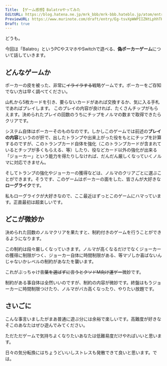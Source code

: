 ```yaml
---
Title: 【ゲーム感想】Balatroやってみた
EditURL: https://blog.hatena.ne.jp/mrk_bbb/mrk-bbb.hateblo.jp/atom/entry/6802888565212010874
PreviewURL: https://www.murinote.com/draft/entry/Eg-tsvXpWWPIIZNtLphhTHb57_Y
Draft: true
---
```


どうも。

今回は「Balatro」というPCやスマホやSwitchで遊べる、**偽ポーカーゲーム**について話していきます。

## どんなゲームか
ポーカーの皮を被った、非常に~~イライラする~~戦略ゲームです。ポーカーをご存知でない方は早く調べてください。

山札から5枚カードを引き、要らないカードがあれば交換するか、気に入る手札であればプレイします。
このプレイの内容が良ければ、たくさんチップがもらえます。決められたプレイの回数のうちにチップをノルマの数まで取得できたらクリアです。

システム自体はポーカーそのものなのです。しかしこのゲームでは前述の**プレイの内容**というのが肝で、出したトランプや出来上がった役をもとにチップを計算するのですが、このトランプカード自体を強化（このトランプカードが含まれているとチップが多くもらえる、等）したり、役などカード以外の強化が出来る「ジョーカー」という能力を得たりしなければ、だんだん厳しくなっていくノルマに対応できません。

そしてトランプの強化やジョーカーの獲得などは、ノルマのクリアごとに選ぶことができます。そうです、このゲームはポーカーの面をした、皆さんが大好きな**ローグライク**です。

私もローグライクが大好きなので、ここ最近はずっとこのゲームにハマっています。正直最初は超楽しいです。

## どこが微妙か
決められた回数のノルマクリアを果たすと、制約付きのゲームを行うことができるようになります。

この制約は段々厳しくなっていきます。ノルマが高くなるだけでなくジョーカーの獲得に制限がつく、ジョーカー自体に時間制限がある、等マゾしか喜ばないんじゃないかレベルの制約があなたを襲います。

これがぶっちゃけ~~言葉を選ばずに言うとクソドM向け運ゲー~~微妙です。

制約がある事自体は全然いいのですが、制約の内容が微妙です。終盤はもうジョーカーに時間制限つけたり、ノルマがバカ高くなったり、やりたい放題です。

## さいごに
こんな事言いましたがまあ普通に遊ぶ分には余裕で楽しいです。高難度が好きなそこのあなたはぜひ遊んでみてください。

ただただゲームで気持ちよくなりたいあなたは低難易度だけやればいいと思います。

日々の気分転換にはちょうどいいしストレスも発散できて良いと思います。では。